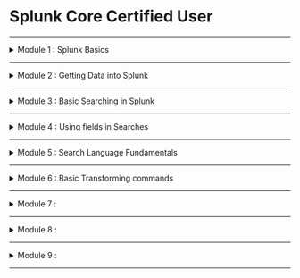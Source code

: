 # Splunk Core Certified User


---
<details>
  <summary> Module 1 : Splunk Basics </summary>

- What is Splunk?
- Basic Splunk Components
    - Processing Components
        - Forwarders, Indexers, Search Heads
    - Management Components 
        - Deployment server
        - Indexer Cluser Manager
        - Search head cluster deployer
        - License Manager
        - Monitoring Console

- Splunk Components
    - Splunk Forwarders
        - Universal forwarders ( for prods)
            - Separate executable with reduced functionality
            - Main function is to collect and send data
        - Heavy forwarders
            - Configure from full Splunk enterprise installation.
            - Can parse and filter data before forwarding.

    - Splunk Indexers (Search Peer)
        - It is a splunk enterprise instance that processes and writes data into repositories as events
        - Indexers can do processing
            - Transform raw data into events (parsing)
            - NOTE: Heavy forwarders can also parse data as well.
            - Assign metada - source, sourcetype (json, csv, etc), host (host machine that is actually sending the data to the Splunk)
            - Identify or create timestamps
            - After all the processing is done, indexers will write data to data repositories known as indexes in disk.
            - Default indexes
                - Main
                - _internal - Splunk own logs
            - Repositories containing files with index data are called buckets.
            - Example index structure

            ```
            Repositories
            Home Path
                Hot Bucket - data is actively ingested into hot bucket. Write only happen in Hot Bucket.
                Warm Bucket
            Cold Path
                Cold Bucket - Retention. If reach over the retention period, data will be frozen. 
            Thawed Path
                Frozen to thawed buckets
            ```
        - Indexer Cluster
            - Group indexers together to provide data replication
            - Cluster Manager coordinates replication activities and manages the Cluster
    - **Exam Tips**
        - Splunk components that transforms raw data into events.
            - Indexers
            - Heavy forwarders
        - Splunk components that saves data into disk
            - ONLY indexers can write to Hot Bucket disk
        - Licensing meter runs during indexing

 - Search Head
    - Allow users to write search queries (SPL) to search the indexed data
    - Distributes search requests to the indexers and merges the result back to the user
    - Extract fields and create other knowledge objects such as 
        - Reports
        - Alerts
        - Visualizations
        - Dashboards
    
    - Search Head Cluster
        - Group search heads with identical configuration
        - Search requests from users are balanced across Search Head (SH) group - load balancing
        - Managed by a Cluster Captain
            - Coordinates job scheduling among SH members
            - Coordinates replication activities
        - Cluster Deployer
            - This is a management component that distributes apps and other configurations to Cluster members
            - Distributes content, configuration, apps to other groups of Splunk instances (deployment clients)
            - Distributed content is known as deployment apps
            - Used mostly distribute apps to Splunk Forwarders
    - **Exam Tips**
        - Splunk component that let users write SPL queries ==> Search Head

- Forwarder Management
    - Deployment server GUI accessible within Splunk Web
    - Provides a way to configure deployment server and monitor updates
- License Manager
    - Hosts licenses and assigns license volumne to other Splunk Components (License peers) in a distributed deployment
    - License meter runs during indexing
    - License Types:
        - Volumne based
        - Infrastructure based
        - Access to Splunk features
- Monitoring Console
    - Used to view topology and performance information about your Splunk deployment
    - Monitor dashboards, use data from Splunk internal logs

- Splunk Web User Interface 
    - Access Splunk Web UI using a browser
    - Default Splunk Enterprise port is 8000
    - Local Machine : http://localhost:8000
    - Remote Instance (VM) : http://<instanceIP address>:8000
    - Provides access to Splunk features
        - Available features depend on role of user
        - Three main out of the box roles
            - User
            - Power
            - Admin 
    - Includes apps to extend functionality
        - Default App examples:
            - Home App
            - Search & Reporting App
        - Create Custom apps
        - Download apps from Splunkbase

    - **Exam Tips**
        - Default port of Splunk web ==> 8000
        - Splunk default app examples 
            - Home App
            - Search & Reporting App

- Splunk Apps
    - Splunk Apps are custom solutions that allow you to extend the functionality of the Splunk platform
    - What can Splunk app do?
        - Separate workspaces for different use cases to co-exist on single Splunk instance
            - Alerts
            - Reports
            - Dashboards
        - Custom configurations to ingest data
        - Collections of 
            - Data inputs
            - UI elements
            - Knowledge objects - fields extraction
    - Where to find apps?
        - Browse to find apps within Splunk Enterprise
        - Splunkbase, https://splunkbase.splunk.com/
    - **Exam Tips**
        - What are the use cases of Splunk apps?
        - Access Splunk apps in Splunkbase

- Splunkbase
    - Download eventgen

- Settings
    - Knowledge
        - Create and manage knowledge objects
        - Major menu items available to user and power roles
    - System
        - System settings
        - Licensing
        - Restart Splunk from GUI
    - Data
        - Create indexes and configure data inputs
        - Configure data forwarding and receiving
    - Distributed environment
        - Indexer clustering
        - Forwarder management
        - Data Fabric
        - Federated search
        - Distributed search 
    - Exam tip
        - What can be changed using account settings and preferences?
            - full name, email, password, timezone, background screen, etc.

- Search & Reporting App
    - Default app that provides an interface to search, analyze and vistualize data in Splunk
    - Search Bar - 
    - App Navigation Bar
    - Timerange
    - Search modes
        - fast mode
        - smart mode
        - verbose mode - least performance
    - Search history
    - Data summary
        - Use the Data Summary tab to quickly learn about the data present in your Splunk deployment
            - View count of events by :
                - Hosts
                - Sources
                - SourceTypes
    - Exam Tips
        - Quick way to understand your data in your deployment.
        - Fields present under data summary 
- Splunk Roles and Users
    - Roles 
        - admin
            - Access to all settings
            - can_delete
        - power
            - Have limited access to settings
            - Create and publish (share) knowledge objects
            - Assign to power users
        - splunk_system_role
        - user
            - Limited access to settings
            - Create private knowledge objects
            - Assign to basic users
    - Exam Tips
        - Role permissions. Which roles have minimum and maximum permissions
        - How many main roles in Splunk by default
            - min roles are user, power, admin
    - Question
        - Q1: Which of the following Splunk components typically resides on machines where data originates?
            - Forwarders are installed on host machines to collect data and send to Splunk for indexing.
        - Q2: Which Splunk component transforms raw data into events and distributes the results to an index?
            -  Indexer is the Splunk component that processes and writes data into repositories (indexes) as events.
        - Q3: Which component of Splunk is primarily responsible for saving data?
            - Indexer is the Splunk component that processes and writes data (saves data) into repositories (indexes) as events.
        - Q4: Three basic components of Splunk are?
            - Basic components are the processing components - Forwarder, Indexer, Search Head
        - Q5: What is Splunk?
            - Splunk is a software platform to search, analyze and vistualize the machine-generated data
        - Q6: Which component of Splunk let us write SPL query to find the required data?
            -  The Search Head allows users to write search queries using Splunk Search Processing Language (SPL) to search indexed data.
        - Q7: Which of the following Splunk Components can perform log filtering/parsing?
            - While universal forwarders can only collect and send data, heavy forwarders can parse and filter data.
        - Q8: Which of the following is true about user account settings and preferences?
            - You can configure Full name, Time zone and Default app under account settings and preferences in the account menu.
        - Q9: A collection of items containing things such as data inputs, UI elements, and knowledge objects is known as what?
            - Apps are collections of data inputs, UI elements, and knowledge objects.
        - Q10: Splunk Apps are used for the following:
            - 
        - Q11: Which is a default app for Splunk Enterprise?
            - Splunk comes out-of-the box with default apps such as Home App, Search & Reporting App.
        - Q12: How many main roles do you have in Splunk?
            - Splunk comes out-of-the box with 3 main roles: User, Power, Admin
        - Q13: What is the default web port used by Splunk?
            - Default port to access Splunk Web UI is 8000.

- Useful references
    - https://www.aplura.com/splunk-best-practices/
    - https://medium.com/@byanalytixlabs/understanding-the-splunk-architecture-key-components-and-best-practices-7f6161762328
</details>

---

<details>
  <summary> Module 2 : Getting Data into Splunk </summary>

- Ways to ingest data into Splunk
    - What data to ingest into Splunk?
        - Get data from files and directories
            - Monitor files and directories
            - Upload static files
        - Get data from network sources
            - Data that come over a network port
            - Both TCP and UDP protocols are supported
        - Get data from window sources
            - Window event logs
            - windows registry
            - Windows management instrumentation (WMI)
            - Active directory
            - Performance Monitoring
        - Get data from other sources
            - API
            - DB
            - Metrics
            - FIFO queues

    - How to ingest data into splunk
        - Use existing apps and add-ons: First check, if there is an existing add-ons
            - e.g. Splunk add-on for windows
            - Splunk add-on for AWS
            - Splunk DB connect
            - Splunk Stream
        - Find apps and add-ons on Splunkbase
        - Use forwarders to get data
            - install forwarders on the sources generating data.
            - Use Heavy Forwarders if more processing is needed before ingestion
        - Use HTTP event collector (HEC)
            - Use HEC to get data from source via HTTP or HTTPs protocol
        - For custom data, use scripted or module inputs

- Splunk index time process - end of end process consisting of three phases
    - Input Phase
        - Handled at the data source
            - Universal forwarder
            - HF
        - data sources are open and read
        - COnfigurations are applied to entire streams
        - data sent out for indexing
    - Parsing Phase
        - Handled at :
            - indexer
            - heavy forwarder
        - data is broken up into events
        - Extract defaul metadata fields
            - host
            - source
            - sourcetype
            - index ( defaults to main )
        - Identify and create timestamps
        - Identify line termination
    - Indexing Phase
        - Handled at : 
            - indexer
        - Run license meter
        - Build index data structures
        - Write data to disk

- Configuring data inputs
    - Add data inputs using one of the followin methods
        - Splunk Web
        - CLI
        - Config files - edit inputs.conf
        - Apps and add-ons from Splunkbase
    - Add data inputs using Splunk Web
        - Upload
            - Upload local files from your computer
            - Only get indexed once
        - Monitor
            - Monitor files and directories, network ports, etc.
            - Data located on Splunk enterprise instances
            - Useful for testing
        - Forward
            - Get data from remote machines over receiving port
            - Remote machines have forwarders installed
            - Mostly used in production environments
    
- Configuring data inputs - upload
    - select data source - file containing data to index
    - select a matching sourcetype from list of pretrained sourcetypes
        - sourcetype determined automatically but you can choose a different one from the dropdown.
        - you can also create a new sourcetype name
    
    - Input settings
        - Assing metadata values
        - Pick an index you want to place the data in
        - Review 
    - Data sources are from splunk
        - webserver 1, 2, 3
            - access.log, secure.log
        - localhost
            - Eventgen app, eventgen.conf
        - local host

- Adding training data - generate events

|Operating System| Default Splunk installation directory | Directory for app config files |
|---|---|---|
|Windows|C:\Program Files|Splunk|C:\Program files|Splunk\etc\apps|
|Linux|/opt/splunk|/opt/splunk/etc/apps|
|Mac OS|/Application/Splunk|/Application/Splunk/etc/apps|
- Adding training data - Overview
- Adding Training data - upload files
- Adding training data - Generating events

- **Quiz** - TB Added

</details>

---

<details>
  <summary> Module 3 :  Basic Searching in Splunk</summary>

- **Overview of Search & Reporting App**
    - New Search, fields, mode, job, etc.
- **Search with Keywords and Phrases**
    - Use keywords and phrases to retrieve matched events from the index
    - `index=main sourcetype=eventgen`
    - Match is performed against raw events in the _raw field.
    - To search matching phrases, use "double quotes" , "user ubuntu"
    - Scenario 1: Search events that match the following keywords for all time. Check which index(es) these events belong to.
        - invalid
        - amanda
        - Macintosh
        - telco01
    
    - Scenario 2 : Search events that match the following quoted phrase for all time. Check which index(es) these events belog to.
        - "user ubuntu"
        - "failed password"
        - "like gecko"
        - "Mac OS"
- **Use Wildcards**
  - Best practice, use Wildcards at the end of a term, e.g. pass*, fail*
  - Avoid using wildcards in the following situations:
    - Beginning of a string - *fail, *word
        - ==> search will look at every string, i.e., scan all events.
        - ==> can cause performance issues
    - Middle of a string - http*buttercupgames.com
        - ==> might cause inconsistent results especially in strings containing punctuation.

    - Scenario:
        - Search events that match the following terms with wildcards for all time. Compare execution times.
            - fail* with *fail
            - pass* with *word
            - http://www.buttercupgames.com with http*buttercupgames.com
        - Check for time taken --> Job --> Inspect Job
    - Exam tips : placement of wildcards in the search terms
- **Use boolean expressions (AND, OR, NOT operators)**
    - Boolean operators must be in uppercase
    - AND operator is implied between terms. Do not need to be explicitly specified.
        - Search for **failed passord** is the same as **failed AND password**
        - Not operators applies tot he term immediately following NOT
            - **user NOT administrator** ==> Search events that contain the word user and does not contain the word administrator
    - Scenario
        - Search events that match the following terms with Boolean operators for all time
            - failed password == failed AND password
            - invalid or macintosh
            - (www1 or www2) user amanda == (www1 or www2) AND user AND amanda
    - Exam tips
        - Which boolean operator is implied.
        - How to combine search terms with Boolean operators
        - Booleans in uppercase
    - Use Search Assistant - helps with writing searches by providing selections to complete search strings:
        - Marching terms in indexed data
        - Matching searches based on recent search history
        - Shows list of commands after first pipe (|)
        - You can select a term from the list to add to the search
        - Mouse over a command to get more info about the command
        - Search assistant also provides guidance to match parenthesis as you type.
            - When end parenthesis is typed, correspoinding beginning parenthesis is highlighted.
        - Search assistant is enabled by default, but can be disabled. Three modes:
            - full mode
                - Additionally displays count of how many times a term appears in indexed data.
                - Can be toggled using "Auto Open" option
            - compact mode - default
            - None (disable)
    - Scenario
        - Verify that the default search assistant mode is Compact.
        - Type the following keywords on the search bar to vertify search assistant:
            - Use - check for matching terms in indexed data.
            - (www1 - check for matching searches run rcently
                - select a recent search with parenthesis. Verify matching start parenthesis
            - telco01 | ==> check for commands after the pipe.
                - Mouse over a command to get information.
        - Change the search assistant mode to Full and verify that count of terms for search above.
        - Use the Auto Open option to toggle Full mode
        - Disable search assistant and verify that there are no selections provided for searches.

- **Use Search Assistant**
    - Search assistant helps with writing searches by providing selections to complete search strings.
    - You can select a term from the list to add to the search.
    - Mouse over a command to get more info about the command.
    - Search assistant is enabled by default but can be disabled. Three modes : 
        - Compact (default)
        - Full - get more info than compact mode.
        - None (disable)
    - Pipe character ==> you want command right after | 
    - e.g. `telco01 | stats count`

- **Identify Contents of search results**
    - timestamp
    - Splunk also extracts metadata fields at index time
        - host
        - source
        - sourcetype
        - index
    - Selected fields 
    - Terms that match the search are highlighted in search results.
    - When you click an item in the search results, you can drilldown to the following:
        - Add to search
        - Exclude from search
        - New search
    - Exam tips
        - Order of search results is reverse chronological order
        - Actions when clicking item on search results
        - Search result display options ==> raw, list, table
        - Metadata fields
- **Setting search time range**
    - Presets
        - real time
        - relative (historical)
        - other
    - Default time picker selection is last 24 hours
    - Time modifiers
        - earliest - `-24@h`
        - latest - `now`
        - It will overwrites the time range picker value
    - Relative time examples
        - earliest =-24h latest=now
        - earliest=-24h@h latest=now
    - Absolute time example
        - earliest=09/03/2024:00:00:00 latest=09/04/2023:23:00:00
        - s seconds
        - m minutes
        - d days
        - h hours
        - w weeks
        - mon months
        - y years
    - Snapping always rounds down to the nearest time unit specified 
        - If current time is 10:42:07, -4hr@h looks back to 06:00:00
        - If current time is 15:38:12, -30m@h looks back to 15:00:00 
    - Exam Tips
        - What UI component that allows for time selection - time range picker
        - setting time range using earliest and latest
        - time range picker options
            - presets, relative, real time, date range, date and time range, advanced
        - time unit abbreviations
            - s, m, d, h, w, mon, y
        - Difference between real-time and relative time   
            - real time vs historial 
    - earliest=-7d@d latest=now
    - earliest=-7d@d latest=0d
    - host01 OR host09 earliest=02/01/2025:05:00:00 latest=02/01/2025:14:00:00

- **Events Timeline**
    - Bin size (scale) of the timeline is shown on the legend
    - Formatting timeline
        - Hidden - hids the timeline
        - Compact - no labels on axis
        - Full
        - Linear scale
        - Log scale 

    - Zoom options
        - Zoom out 
            - Increases the size of the time bin in the legend. Re-executes the search 
        - Zoom to selection
            - Select a few bars and click `zoom to selection` to zoom in.
            - Decreases the size of bin
            - Re-executes the search
        - Deselect 
            - Cancel a selection 
    - Exam tips
        - Function of events timeline
        - Using click and drag on timeline
        - Timeline controls: Format, zoom out, zoom to selection, Deselect

- **Manage Search Jobs**
    - Every search you run is a job and generates a job Id
    - Job menu 
        - Change job settings
        - Send job to background
        - Inspect job 
        - Delete job 
    - Pause/Resume job
        - Pause a job while it's running and resume to finalize 
    - Stop job 
        - Will generate partial results
    - Share job 
        - Provides a link to bookmark or copy/share job
        - Extend retention of results to 7 days from default of 10 mins.
        - Give read permissions to everyone.
    - Export job 
        - Export search results as raw events (text file), CSV, XML, json
        - After using a transforming command, you no longer have raw events. ONLY CSV, XML, JSON available
    - Print job 
        - Print results or save as PDF 

    - Edit Job settings
        - permissions
            - by default, only owner can view the job (private).
            - When you share job link, read access is provided to everyone 
        - lifetime 
            - default job lifetime is 10mins.
            - When you share job link, lifetime is automatically extended to 7 days.
            - To keep results longer, save job as a report. 
    - Access saved Jobs
        - Activity -> Jobs
        - Show jobs run within last 10 mins (default)
        - Show jobs with lifetime extended to 7 days
        - To view jobs results, click on job link 
    - Exam tips 
        - default time to retain search job - 10 mins 
        - how to keep search results longer than 7 days - save the job as report 
        - What can you configure with job settings menu?
            - permission, job lifetime
        - Job details on activity menu 
        - 

- **View Search History**
    - Contains a list of most recently run ad-hoc searches
    - Use filter to find specific previously run searches
    - By default, contains 20 searches per page
    - Use time filter to set the Timerange
    - Use Add to search to run a previously run search 


</details>

---

<details>
  <summary> Module 4 :  Using fields in Searches</summary>

- **What are fields?**
    - Fields are searchable name/value pairs in your event data.
    - Searches using fields are more efficient than searches using keywords or quoted phrases
    - Fields can be extracted from data at index time and at search time
        - Index-time extractions
            - metadata fields : host, source, sourcetype, index.
            - Internal fields : _time, _raw, etc.
            - Custom Fields
        - Search-time extractions
            - Field discovery
                - automatically discover fields based on sourcetype and name/value pairs in your data
                - Enabled by default
                - In Fast mode, field discovery is disabled. You will see fields that are extracted at index time.
            - Custom fields
            - Ad-hoc search
    - Most data vendors have documentation for field name/value mappings that can be used to define extractions in Splunk 

    - Demo 
        - Run the query ==> "index=web sourcetype=access_combined" for all time
        - Identify metadata fields host, source, sourcetype, index and internal fields _time, _raw
        - Change search mode to Fast to disable field discovery. Revert to re-enable field discovery 
        - Identify data-specific fields for clientip, categortyId, status
    - Exam Tips:
        - Describe field discovery
        - Understand index and search time fields
        - Metadata fields
        - Internal fields 

        ```
            index=web sourcetype=access_combined
            | table _time, _raw
        ```

- **Using the Fields sidebar** 
    - Fields sidebar displays fields discovered in your events.
    - Fields groupings
        - Selected Fields
        - Interesting fields
    - Selected fields
        - By default, selected fields are host, source and sourcetype 
        - Can be configured to add/remove fields
        - Listed under every event.
    - Interesting Fields
        - Fields that appears in at least 20% of your events.
        - Can making Interesting Field as a selected field and vice versa 
    - All fields
        - Use this to see all fields in events
        - Will also include fields that appear in less than 20% of Events
    - Field characteristics 
        - If starts with #, it is numeric fields
        - If starts with a, it is Alphanumeric fields
        - If you see numbers next to the fields, it counts the unique values 
    - To make any field as a selected field:
        - Click on "All Fields"
        - Click the checkbox to the left of the field you want
        - FIeld will now show up in Selected fields list 
    - Field Window Shows   
        - Top 10 values of the field by count and percentage
        - Reports 
            - top values
            - top values by time - timechart of top values 
            - rare values - stats and Visualizations of bottom 20 values
            - Events with field - all events containing this field 
        - If field is an interesting field, click "Yes" to make it a selected field 
    - Demo 
        - Run the query "index=web sourcetype=access_combined" for All time 
        - Identify selected fields and confirm they show up under each event
        - Change JSESSIONID field from an interesting field to a selected field
        - Revert JSESSIONID to an interesting field. Make it a selected field using the "All Fields" option.
        - Identify numeric and Alphanumeric fields on the fields sidebar 
        - Click on productid field to check top 10 values. Open each report associated with this field 
        - Click on the numeric field status and confirm/vertify the following 3 additional reports:
            - Average over time 
            - Maximum value over time 
            - Minimum value over time 
    - Exam Tips 
        - Add fields to the field sidebar
        - Numeric, Alphanumeric fields, count of unique values
        - Default selected fields
        - Reports in field window 

- **Using fields in searches**
    - Search syntax is <field_name>=<field_value>
    - Using fields to search is more efficient than using keywords and quoted strings 
        - Use quotation marks for field names with spaces
        - `index=web fullName="Jane Austin"`
        - Case Sensitivity
            - fields names are case sensitive
                - `index=web action=addtocart`
                - `index=web Action=addtocart`
            - fields values not NOT case sensitive
                - `index=web action=addtocart`
                - `index=web action=ADDTOCART`
        - You can use wildcards with fields
            - `index=web action=addtocart JSESSION=SD2*`
        - You can use Boolean operators AND, OR, NOT with Fields
            - spce between is NOT
            - `index=main sourcetype="eventgen" (nodeName=host05 OR nodeName=host06) NOT partner=Telco04`
        - !, !=, >, < , <=, >=
    - Wildcards 
        - Use wildcards to match an unlimited number of characters in a field value
        - Wildcards can be used at the start, Middle and end of a field value 
        - Best practices
            - Avoid using wildcards at the beginning - all events will be scanned causing performance issues
            - Avoid using wildcards in the middle - will cause inconsistent results 
    - For fields with IP addresses, you can search with CIDR format 
        - Specify network IP and subnet mask : userIPAddress="192.168.180.0/24"
        - `index=main sourcetype=eventgen userIPAddress="192.168.180.0/24"`
    - Exam tips
        - Case Sensitivity of field names and values 
    - Demo
        - Run this query `index=main sourcetype=eventgen partner=telco04` for last 60 mins
        - To verify case Sensitivity, search with 
            - PARTNER=telco04 - Notice no results generated.
            - partner=TELCO04 - Notice results generated 
        - Using wildcards, find all numbers starting with 710 and all response codes starting with 4
        - Narrow the search down to all /24 IP addresses starting with 192.168.143 using:
            - Wildcards 
            - CIDR notation 

- **Boolean Operators** 
    - AND operator is implied.
    - Boolean operators are always uppercase. Narrow down the searches and improve performance
        - `index=web sourcetype=access_combined (host=Webserver1 OR host=Webserver2) NOT action=remove`
        - `index=web AND sourcetype=access_combined AND (host=Webserver1 OR host=Webserver2) NOT action=remove`
    - Exam Tips 
        - Which boolean operator is implied
        - Case of boolean operators 
        - Searches using boolean operators 
    - Demo 
        - Run the query `index=web sourcetype=access_combined` for last ALL Time 
        - Retrieve only events from Webserver1 and Webserver2
        - Exclude events that have action field value equal remove 
        - Insert AND operator in the query and verify results are the same 

- **Comparison Operators** 
    - Demo 
        - Run the query `index=web sourcetype=access_combined` for last ALL time 
        - Retrieve only events from webserver1 and Webserver2
        - Events having number of bytes greater than or equal to 3000
        - Exclude events with action field value of remove 
        - Events with status > 200 < 500

- **Difference between != and NOT** 
    - Both operators can be used to exclude events from your search 
    - In practice, they can produce different results. Example:
        - NOT will search : 
            - All events where action field exists, and value is different from remove 
            - All events where action field does not exist 
        - != will only search 
            - All events where action field exists, and value is differen from remove 
- **Search modes**
    - Fast mode
        - Best performance, speed over completeness
        - Field discovery disabled
        - No event list when using transforming commands 
    - Smart mode (default)
        - Balance speed and completeness
        - Field discovery is enabled
        - Behaves like fast mode when using transforming commands
    - Verbose Mode 
        - More data, least performance, completeness over speed
        - FIeld discovery is enabled
        - Shows event list when using tranforming commands

- **Search best practices** 
    - Specify indexes at the beginning of the search string 
        - can search without indexes but it is more efficient when specify them 
        - Examples 
            - index=main 
            - `index=web or index=security`
    - Avoid using wildcards at the beginning or middle of your search string, use * at the end
    - Use OR instead of wildcards when possible 
        - `process=su OR process=sudo`
    - Better to use inclusion than exclusion 
        - Inclusion : action=addtocart
        - Exclusion : NOT action=addtocart
    - Include as many search terms as possible to narrow down your results
    - Specify time to narrow down the results of your search. This is the most efficient filter 
    - Make your search terms as specific as possible
        - search for `Jane Austin`, inseat of `Jane`
    - Use filters as early as possible, eg. index=, sourcetype=, etc

</details>

---

<details>
  <summary> Module 5 : Search Language Fundamentals </summary>

- **Search language components, syntax and pipeline**
    - Search terms - basic search 
    - Apply search terms to retrieve data from the index(s)
        - keywrods, phrases, wildcards, booleans, etc.
    - Apply commands to events retrieved by Search Terms
        - Commands 
            - specifies what to do with results retrieved
            - Calculat statistics, generate charts, evaluate new fields, etc.
        - functions
            - Defines how to perform a task required by the command
            - Function arguments provide the variables needed for the function to work 
        - arguments
            - variables needed for the command to work 
            - Example: Command arguments can limit the number of results 
        - Clauses
            - Group or rename fields in your results 
    - A series of commands can be applied to data retrieved from the index 
        - Commands separated by pipe | character 
        - Next command applied to intermediate results by previous command
        - This is known as the search pipeline 
    - Example 
        - `index=main sourcetype=eventgen | eval callResult=if(responseCode==200, "Success", "Failure") | stats count BY callResult | rename callResult AS finalResult`
        - Clauses
            - BY callResult 
            - AS finalResult
        - Function arguments
            - responseCode == 200, "Success", "Failure"
        
- **Search pipeline readability**
    - Change the search bar theme - Preferences -> SPL Editor -> Themes 
        - Light Theme 
        - Dark theme 
        - Black on White
    - Activate search auto-format 
        - When enabled, each pipe character appears on a Separate line. This improves readability.
    - Add line numbers 
        - Line numbers will show next to each line in the search pipeline
    - Commands are in BLUE - eval, top, rename
    - Functions are in Purple - if, count 
    - Booleans and Clauses (command modifiers) are in Orange - AND, OR, NOT 
    - Command arguments are in Green - limit , span 

    ```
        index=main sourcetype=eventgen (nodeName=host01 OR nodeName=host02) NOT partner=Telco07 
        | eval CallResult=if(responseCode==200, "Success", "Failure")
        | top limit=0 CallResult
        | rename CallResult AS finalResult
    ```
- **Fields command**
    - Use the fields command to filter list of fields returned in search results
    - NOte that internal fields _raw and _time (timestamp) are returned by default
        - To include fields: 
            - Use fields ( or fields +) - default behaviour 
            - Only the specified fields are extracted.
            - Performance improvement on field extractions
        - To exclude fields 
            - Use fields - 
            - Happens after field extractions - no performance improvement 
- **Table and rename commands**
    - Table command creates a statistics table of the specified fields
    - Each row of the table represents an event, and the columns represent field names 
    - Columns are displayed in the order given in the command 
    - Use rename command to change the name of a field 
        - `rename method as "HTTP method", status as "HTTP status", clientip as Client_IPAddress`
        - Use double quotes when field names include spaces or special characters 
    ```
        index=web sourcetype=access_combined
        | table clientip, bytes, status, method, productId
        | rename method as "HTTP method", status as "HTTP status", clientip As CLient_IPAddress
    ```
- **Sort command**
    - Sort search results by specified fields
    - To sort in ascending order:
        - Use sort + <fieldname>
    - TO sort in descending order:
        - Use sort - <fieldname>
    - Use the limit argument to limit the number of results 
        - sort 20 - "HttP method"
    - To sort on multiple fields, use a space after a sort sign as per the fields order you want to sort
        - `sort -Client_IPAddress, "HTTP Method"`
        - `sort - Client_IPAddress, "HTTP Method"`
    ```
        index=web sourcetype=access_combined
        | table clientip, bytes, status, method, productId
        | rename method as "HTTP method", status as "HTTP status", clientip As CLient_IPAddress
        | sort - CLient_IPAddress, "HTTP status" limit 10
    ```
- **Dedup command**
    - Removes deuplicates from your results 
    - `dedup CLIent_IPAddress`
    - Uses identical combinations of field values 
        - `dedup Client_IPAddress, "HTTP Method"`
</details>

---

<details>
  <summary> Module 6 : Basic Transforming commands </summary>

- **What are transforming commands?**
    - Transforming commands are used to order search results into a table 
    - The transformed data can be used to create vistualizations.
    - Splunk Enterprise ships with multiple visualization types :
        - Charts - Line, Area, Column, Bar, Pie, Scatter, Bubble 
        - Gauges : Radial, Filler, Marker
        - Maps - Cluster, Choropleth
        - Single Value 
    - Transforming command examples : 
        - table, stats, top, rare, chart, timechart 
- **Using the stats command**

- **Stats count function** 

- **stats discint_count function** 

- **stats sum and avg functions** 

- **stats list and values functions** 

- **combining functions** 

- **using the top command** 

- **using the rare command**

- **formatting statistics tables** 

- **Formatting visualisations** 


</details>

---

<details>
  <summary> Module 7 :  </summary>


</details>

---

<details>
  <summary> Module 8 :  </summary>


</details>

---

<details>
  <summary> Module 9 :  </summary>


</details>

---

